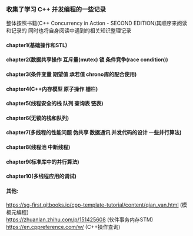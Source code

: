 ### 收集了学习 C++ 并发编程的一些记录
整体按照书籍(C++ Concurrency in Action - SECOND EDITION)其顺序来阅读和记录的
同时也将自身阅读中遇到的相关知识整理记录

#### chapter1(基础操作和STL)
#### chapter2(数据共享操作 互斥量(mutex) 锁 条件竞争(race condition))
#### chapter3(条件变量 期望值 承若值 chrono库的配合使用)
#### chapter4(C++内存模型 原子操作 栅栏)
#### chapter5(线程安全的栈 队列 查询表 链表)
#### chapter6(无锁的栈和队列)
#### chapter7(多线程的性能问题 伪共享 数据通讯 并发代码的设计 一些并行算法)
#### chapter8(线程池 中断线程)
#### chapter9(标准库中的并行算法)
#### chapter10(多线程应用的调试)

#### 其他:
https://sg-first.gitbooks.io/cpp-template-tutorial/content/qian_yan.html  (模板元编程)  
https://zhuanlan.zhihu.com/p/151425608 (软件事务内存STM)  
https://en.cppreference.com/w/ (C++操作查询)  
